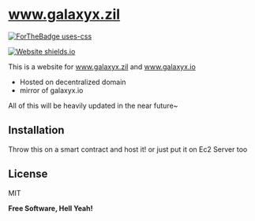 # www.galaxyx.zil

[![ForTheBadge uses-css](http://ForTheBadge.com/images/badges/uses-css.svg)](http://ForTheBadge.com)


[![Website shields.io](https://img.shields.io/website-up-down-green-red/http/shields.io.svg)](http://shields.io/)

This is a website for www.galaxyx.zil and www.galaxyx.io

- Hosted on decentralized domain
- mirror of galaxyx.io

All of this will be heavily updated in the near future~



## Installation

Throw this on a smart contract and host it! or just put it on Ec2 Server too




## License

MIT

**Free Software, Hell Yeah!**

